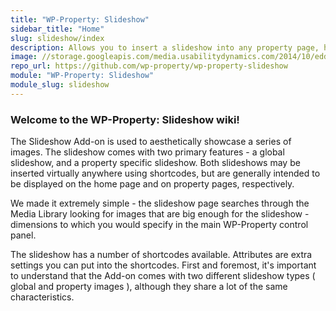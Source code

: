 ```yaml
---
title: "WP-Property: Slideshow"
sidebar_title: "Home"
slug: slideshow/index
description: Allows you to insert a slideshow into any property page, home page, or virtually anywhere in your blog.
image: //storage.googleapis.com/media.usabilitydynamics.com/2014/10/edd3396b-wpproperty-extension-slideshow-icon-300x300.png
repo_url: https://github.com/wp-property/wp-property-slideshow
module: "WP-Property: Slideshow"
module_slug: slideshow
---
```


### Welcome to the WP-Property: Slideshow wiki!

The Slideshow Add-on is used to aesthetically showcase a series of images. The slideshow comes with two primary features - a global slideshow, and a property specific slideshow. Both slideshows may be inserted virtually anywhere using shortcodes, but are generally intended to be displayed on the home page and on property pages, respectively.

We made it extremely simple - the slideshow page searches through the Media Library looking for images that are big enough for the slideshow - dimensions to which you would specify in the main WP-Property control panel.

The slideshow has a number of shortcodes available. Attributes are extra settings you can put into the shortcodes. First and foremost, it's important to understand that the Add-on comes with two different slideshow types ( global and property images ), although they share a lot of the same characteristics.